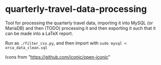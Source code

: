 # quarterly-travel-data-processing
Tool for processing the quarterly travel data, importing it into MySQL (or MariaDB) and then (TODO) processing it and then exporting it such that it can be made into a LaTeX report.

Run as `./filter_csv.py`, and then import with `sudo mysql < orca_data_clean.sql`

Icons from "https://github.com/iconic/open-iconic"
